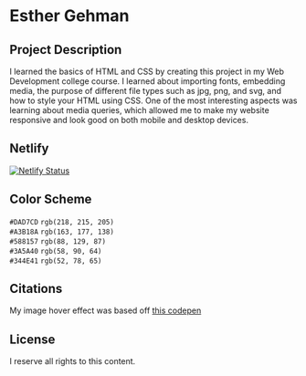 # Esther Gehman

## Project Description
I learned the basics of HTML and CSS by creating this project in my Web Development college course. I learned about importing fonts, embedding media, the purpose of different file types such as jpg, png, and svg, and how to style your HTML using CSS. One of the most interesting aspects was learning about media queries, which allowed me to make my website responsive and look good on both mobile and desktop devices.

## Netlify
[![Netlify Status](https://api.netlify.com/api/v1/badges/6956cb31-db7d-40d8-9c86-59c5b62111c0/deploy-status)](https://app.netlify.com/sites/about-me-esthergehman-1/deploys)

## Color Scheme

`#DAD7CD` `rgb(218, 215, 205)`  
`#A3B18A` `rgb(163, 177, 138)`  
`#588157` `rgb(88, 129, 87)`  
`#3A5A40` `rgb(58, 90, 64)`  
`#344E41` `rgb(52, 78, 65)`  

## Citations
My image hover effect was based off [this codepen](https://codepen.io/t_afif/pen/eYeqvMe?editors=1100)

## License
I reserve all rights to this content.